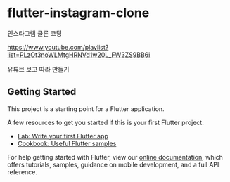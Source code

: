 # flutter-instagram-clone

인스타그램 클론 코딩

https://www.youtube.com/playlist?list=PLzOt3noWLMtgHRNVd1w20L_FW3ZS9BB6i

유튜브 보고 따라 만들기


## Getting Started

This project is a starting point for a Flutter application.

A few resources to get you started if this is your first Flutter project:

- [Lab: Write your first Flutter app](https://flutter.dev/docs/get-started/codelab)
- [Cookbook: Useful Flutter samples](https://flutter.dev/docs/cookbook)

For help getting started with Flutter, view our
[online documentation](https://flutter.dev/docs), which offers tutorials,
samples, guidance on mobile development, and a full API reference.
